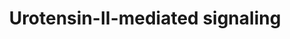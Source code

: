 ---
annotations:
- id: PW:0000003
  parent: signaling pathway
  type: Pathway Ontology
  value: signaling pathway
authors:
- Keshav
- Egonw
- Khanspers
- Eweitz
citedin: ''
communities:
- ONTOX
description: Schematic representation of Urotensin-II-mediated signaling pathway
last-edited: 2025-03-04
ndex: null
organisms:
- Homo sapiens
redirect_from:
- /index.php/Pathway:WP5158
- /instance/WP5158
- /instance/WP5158_r137394
revision: r137394
schema-jsonld:
- '@context': https://schema.org/
  '@id': https://wikipathways.github.io/pathways/WP5158.html
  '@type': Dataset
  creator:
    '@type': Organization
    name: WikiPathways
  description: Schematic representation of Urotensin-II-mediated signaling pathway
  keywords:
  - A1FM2
  - ABCA1
  - ACTA2
  - AGTR1
  - AKT1
  - ALOX5
  - BAX
  - BCL2
  - CAMK2A
  - CAMKIIA
  - CASP3
  - CASP9
  - CBP
  - CCNE1
  - CDK1
  - CDK2
  - CHUK
  - COL1A1
  - COL2A1
  - COL3A1
  - COL4A1
  - CTNNB1
  - CYBA
  - CYBB
  - DDIT3
  - EGFR
  - ESPL1
  - FN1
  - FSCN1
  - GSK3A
  - GSK3B
  - HDAC5
  - HMOX1
  - HSPA2
  - ICAM1
  - IKBKB
  - IL-6
  - IL1B
  - IL6
  - IRF3
  - JAK2
  - MAPK1
  - MAPK14
  - MAPK3
  - MAPK8
  - MAPK9
  - MMP2
  - MMP9
  - NCF1
  - NCF2
  - NCF4
  - NFKB1
  - NFKB1A
  - NOX4
  - NPPA
  - NPPB
  - PCNA
  - PLN
  - PRKACA
  - PTEN
  - PTPN11
  - RELA
  - RHOA
  - SMAD2
  - SMAD3
  - STAT3
  - TGFB1
  - TNF
  - TRPC4
  - UTR
  - Urotensin-II
  - VCAM1
  - p300
  license: CC0
  name: Urotensin-II-mediated signaling
seo: CreativeWork
title: Urotensin-II-mediated signaling
wpid: WP5158
---